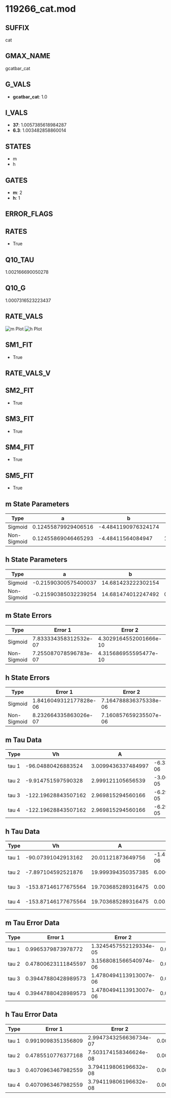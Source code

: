 # 119266_cat.mod

## SUFFIX

cat

## GMAX_NAME

gcatbar_cat

## G_VALS

- **gcatbar_cat**: 1.0

## I_VALS

- **37**: 1.0057385618984287
- **6.3**: 1.003482858860014

## STATES

- m
- h

## GATES

- **m**: 2
- **h**: 1

## ERROR_FLAGS


## RATES

- True

## Q10_TAU

1.002166690050278

## Q10_G

1.0007316523223437

## RATE_VALS

![m Plot](/Users/pbozelos/Dropbox/icg-Chai-Panos/supermodels/output_markdown_files/Ca/119266_cat.mod/images/m.png)
![h Plot](/Users/pbozelos/Dropbox/icg-Chai-Panos/supermodels/output_markdown_files/Ca/119266_cat.mod/images/h.png)

## SM1_FIT

- True

## RATE_VALS_V

## SM2_FIT

- True

## SM3_FIT

- True

## SM4_FIT

- True

## SM5_FIT

- True

## m State Parameters

| Type | a | b | c | d |
| --- | --- | --- | --- | --- |
| Sigmoid | 0.12455879929406516 | -4.4841190976324174 |
| Non-Sigmoid | 0.12455869046465293 | -4.48411564084947 | 1.0000003906807127 | -2.72765621370875e-07 |

## h State Parameters

| Type | a | b | c | d |
| --- | --- | --- | --- | --- |
| Sigmoid | -0.21590300575400037 | 14.681423222302154 |
| Non-Sigmoid | -0.21590385032239254 | 14.681474012247492 | 0.9999975987528422 | 3.0065233875497666e-09 |

## m State Errors

| Type | Error 1 | Error 2 | Error 3 |
| --- | --- | --- | --- |
| Sigmoid | 7.833334358312532e-07 | 4.3029164552001666e-10 | 4.6734724390579085e-07 |
| Non-Sigmoid | 7.255087078596783e-07 | 4.315686955595477e-10 | 4.328482349129726e-07 |

## h State Errors

| Type | Error 1 | Error 2 | Error 3 |
| --- | --- | --- | --- |
| Sigmoid | 1.8416049312177828e-06 | 7.164788836375338e-06 | 1.6403978017113234e-06 |
| Non-Sigmoid | 8.232664335863026e-07 | 7.160857659235507e-06 | 7.33319304800443e-07 |

## m Tau Data

| Type | Vh | A | b1 | b2 | c1 | c2 | d1 | d2 | e1 | e2 |
| --- | --- | --- | --- | --- | --- | --- | --- | --- | --- | --- |
| tau 1 | -96.04880426883524 | 3.0099436337484997 | -6.332150178827455e-06 | 6.345689771775741e-06 |
| tau 2 | -9.914751597590328 | 2.999121105656539 | -3.069744433071544e-05 | -1.6188740295928513e-05 | -5.372690072794248e-05 | -2.1126468610734246e-05 |
| tau 3 | -122.19628843507162 | 2.969815294560166 | -6.298750007495573e-05 | -3.207112521386876e-05 | 8.806794749888644e-08 | -0.002369789959625864 | 1.2999314923305565e-05 | -2.3343910817664303e-07 |
| tau 4 | -122.19628843507162 | 2.969815294560166 | -6.298750007495573e-05 | -3.207112521386876e-05 | 8.806794749888644e-08 | 0.0 | -0.002369789959625864 | 1.2999314923305565e-05 | -2.3343910817664303e-07 | 0.0 |

## h Tau Data

| Type | Vh | A | b1 | b2 | c1 | c2 | d1 | d2 | e1 | e2 |
| --- | --- | --- | --- | --- | --- | --- | --- | --- | --- | --- |
| tau 1 | -90.07391042913162 | 20.01121873649756 | -1.4556332035843428e-06 | 1.4732209222282627e-06 |
| tau 2 | -7.897104592521876 | 19.999394350357385 | 6.000368619821789e-06 | 7.965936047483186e-06 | 3.1657584730717092e-06 | 7.193419798483871e-06 |
| tau 3 | -153.87146177675564 | 19.703685289316475 | 0.0017478410831961945 | -4.7911591799963986e-08 | 6.445168233113981e-08 | 0.000518738851178064 | 1.468975064805973e-05 | -3.191084957850073e-08 |
| tau 4 | -153.87146177675564 | 19.703685289316475 | 0.0017478410831961945 | -4.7911591799963986e-08 | 6.445168233113981e-08 | 0.0 | 0.000518738851178064 | 1.468975064805973e-05 | -3.191084957850073e-08 | 0.0 |

## m Tau Error Data

| Type | Error 1 | Error 2 | Error 3 |
| --- | --- | --- | --- |
| tau 1 | 0.9965379873978772 | 1.3245457552129334e-05 | 0.0032783382447784024 |
| tau 2 | 0.47800623111845597 | 3.1568081566540974e-06 | 0.001572510158704419 |
| tau 3 | 0.39447880428989573 | 1.4780494113913007e-06 | 0.0012977277005113137 |
| tau 4 | 0.39447880428989573 | 1.4780494113913007e-06 | 0.0012977277005113137 |

## h Tau Error Data

| Type | Error 1 | Error 2 | Error 3 |
| --- | --- | --- | --- |
| tau 1 | 0.9919098351356809 | 2.9947343256636734e-07 | 0.0004944584770868421 |
| tau 2 | 0.4785510776377168 | 7.503174158346624e-08 | 0.0002385535748061672 |
| tau 3 | 0.4070963467982559 | 3.794119806196632e-08 | 0.0002029340092569485 |
| tau 4 | 0.4070963467982559 | 3.794119806196632e-08 | 0.0002029340092569485 |


